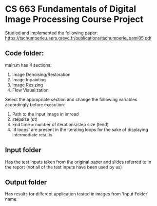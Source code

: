 # CS 663 Fundamentals of Digital Image Processing Course Project
Studied and implemented the following paper:
https://tschumperle.users.greyc.fr/publications/tschumperle_pami05.pdf

Code folder:
-----------
main.m has 4 sections:  
1. Image Denoising/Restoration  
2. Image Inpainting  
3. Image Resizing  
4. Flow Visualization  
  
Select the appropriate section and change the following variables accordingly before execution:  
1. Path to the input image in imread  
2. stepsize (dt)  
3. End time = number of iterations/step size (tend)  
4. 'if loops' are present in the iterating loops for the sake of displaying intermediate results  
  
Input folder  
------------  
Has the test inputs taken from the original paper and slides referred to in the report (not all of the test inputs have been used by us)  

Output folder  
-------------
Has results for different application tested in images from 'Input Folder'  
name: <operation being done>_<number of iterations>_<step size used>  
